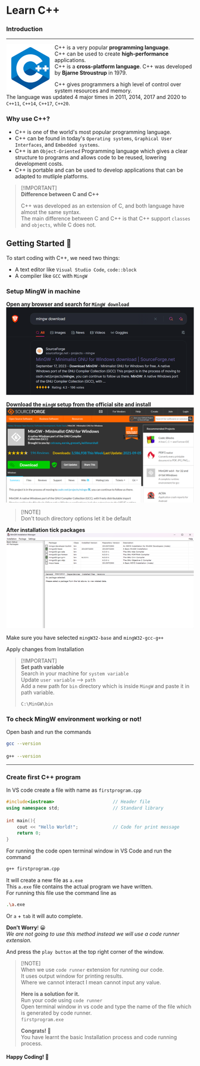 # Learn C++

### Introduction

***
<img src="assets/c++.png" width="130" align="left">

C++ is a very popular **programming language**.<br/>
C++ can be used to create **high-performance** applications.<br/>
C++ is a **cross-platform language**.
C++ was developed by **Bjarne Stroustrup** in 1979.<br/>

C++ gives programmers a high level of control over system resources and memory.<br/>
The language was updated 4 major times in 2011, 2014, 2017 and 2020 to `C++11`, `C++14`, `C++17`, `C++20`.

### Why use C++?

- C++ is one of the world's most popular programming language.
- C++ can be found in today's `Operating systems`, `Graphical User Interfaces`, and `Embedded systems`.
- C++ is an `Object-Oriented` Programming language which gives a clear structure to programs and allows code to be reused, lowering development costs.
- C++ is portable and can be used to develop applications that can be adapted to mutliple platforms.

> [!IMPORTANT]\
> **Difference between C and C++**
>
> C++ was developed as an extension of C, and both language have almost the same syntax.<br/>
> The main difference between C and C++ is that C++ support `classes` and `objects`, while C does not.

## Getting Started 🚀
To start coding with C++, we need two things:
- A text editor like `Visual Studio Code`, `code::block`
- A compiler like `GCC` with `MingW`

### Setup MingW in machine
**Open any browser and search for `MingW download`**
![alt text](<assets/mingw download.png>)

**Download the `mingW` setup from the official site and install**
![alt text](assets/sourceforge.png)

> [!NOTE]\
> Don't touch directory options let it be default

**After installation tick packages**
![alt text](assets/manager.png)

Make sure you have selected `mingW32-base` and `mingW32-gcc-g++` 

Apply changes from Installation

> [!IMPORTANT]\
> **Set path variable**\
> Search in your machine for `system variable`\
> Update `user variable` --> `path`\
> Add a new path for `bin` directory which is inside `MingW` and paste it in path variable.
> ```
> C:\MinGW\bin
> ```

### To check MingW environment working or not!
Open bash and run the commands 
```bash
gcc --version

g++ --version
```

***
### Create first C++ program
In VS code create a file with name as `firstprogram.cpp`
```cpp
#include<iostream>                      // Header file
using namespace std;                    // Standard library

int main(){
    cout << "Hello World!";             // Code for print message
    return 0;
}
```

For running the code open terminal window in VS Code and run the command
```bash
g++ firstprogram.cpp
```
It will create a new file as `a.exe`<br/>
This `a.exe` file contains the actual program we have written.<br/>
For running this file use the command line as
```bash
.\a.exe
```
Or `a` + `tab` it will auto complete.

**Don't Worry**! 😀<br/>
*We are not going to use this method instead we will use a code runner extension.*

And press the `play button` at the top right corner of the window.

> [!NOTE]\
> When we use `code runner` extension for running our code.\
> It uses output window for printing results.\
> Where we cannot interact I mean cannot input any value.
>
> **Here is a solution for it.**\
> Run your code using `code runner`\
> Open terminal window in vs code and type the name of the file which is generated by code runner.\
> `firstprogram.exe`
>
> **Congrats! 🎉**\
> You have learnt the basic Installation process and code running process.

#### Happy Coding! 💖